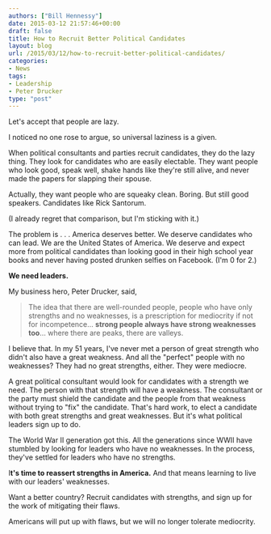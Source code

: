 ```yaml
---
authors: ["Bill Hennessy"]
date: 2015-03-12 21:57:46+00:00
draft: false
title: How to Recruit Better Political Candidates
layout: blog
url: /2015/03/12/how-to-recruit-better-political-candidates/
categories:
- News
tags:
- Leadership
- Peter Drucker
type: "post"
---
```


Let's accept that people are lazy.

I noticed no one rose to argue, so universal laziness is a given.

When political consultants and parties recruit candidates, they do the lazy thing. They look for candidates who are easily electable. They want people who look good, speak well, shake hands like they're still alive, and never made the papers for slapping their spouse.

Actually, they want people who are squeaky clean. Boring. But still good speakers. Candidates like Rick Santorum.

(I already regret that comparison, but I'm sticking with it.)

The problem is  . . . America deserves better. We deserve candidates who can lead. We are the United States of America. We deserve and expect more from political candidates than looking good in their high school year books and never having posted drunken selfies on Facebook. (I'm 0 for 2.)

**We need leaders.**

My business hero, Peter Drucker, said,




> The idea that there are well-rounded people, people who have only strengths and no weaknesses, is a prescription for mediocrity if not for incompetence… **strong people always have strong weaknesses too**… where there are peaks, there are valleys.



I believe that. In my 51 years, I've never met a person of great strength who didn't also have a great weakness. And all the "perfect" people with no weaknesses? They had no great strengths, either. They were mediocre.

A great political consultant would look for candidates with a strength we need. The person with that strength will have a weakness. The consultant or the party must shield the candidate and the people from that weakness without trying to "fix" the candidate. That's hard work, to elect a candidate with both great strengths and great weaknesses. But it's what political leaders sign up to do.

The World War II generation got this. All the generations since WWII have stumbled by looking for leaders who have no weaknesses. In the process, they've settled for leaders who have no strengths.

I**t's time to reassert strengths in America.** And that means learning to live with our leaders' weaknesses.

Want a better country? Recruit candidates with strengths, and sign up for the work of mitigating their flaws.

Americans will put up with flaws, but we will no longer tolerate mediocrity.
